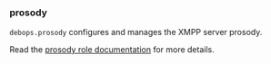 ### prosody

`debops.prosody` configures and manages the XMPP server prosody.

Read the [prosody role documentation](https://docs.debops.org/en/HEAD/ansible/roles/prosody/) for more details.

